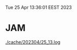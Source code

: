 Tue 25 Apr 13:36:01 EEST 2023
# JAM
<a href='./cache/202304/25_13.log'>./cache/202304/25_13.log</a>
